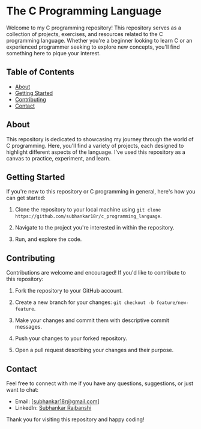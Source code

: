 # The C Programming Language

Welcome to my C programming repository! This repository serves as a collection of projects, exercises, and resources related to the C programming language. Whether you're a beginner looking to learn C or an experienced programmer seeking to explore new concepts, you'll find something here to pique your interest.

## Table of Contents

- [About](#about)
- [Getting Started](#getting-started)
- [Contributing](#contributing)
- [Contact](#contact)

## About

This repository is dedicated to showcasing my journey through the world of C programming. Here, you'll find a variety of projects, each designed to highlight different aspects of the language. I've used this repository as a canvas to practice, experiment, and learn.

## Getting Started

If you're new to this repository or C programming in general, here's how you can get started:

1. Clone the repository to your local machine using `git clone https://github.com/subhankar18r/c_programming_language`.

2. Navigate to the project you're interested in within the repository.

3. Run, and explore the code.

## Contributing

Contributions are welcome and encouraged! If you'd like to contribute to this repository:

1. Fork the repository to your GitHub account.

2. Create a new branch for your changes: `git checkout -b feature/new-feature`.

3. Make your changes and commit them with descriptive commit messages.

4. Push your changes to your forked repository.

5. Open a pull request describing your changes and their purpose.

## Contact

Feel free to connect with me if you have any questions, suggestions, or just want to chat:

- Email: [subhankar18r@gmail.com]
- LinkedIn: [Subhankar Rajbanshi](https://www.linkedin.com/in/subhankar18r/)

Thank you for visiting this repository and happy coding!
